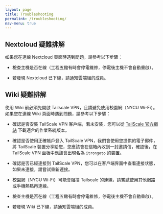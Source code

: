 ```yaml
---
layout: page
title: Troubleshooting
permalink: /troubleshooting/
nav-menu: true
---
```


## Nextcloud 疑難排解

如果您在連線 Nextcloud 頁面時遇到問題，請參考以下步驟：

- 檢查主機是否在線（工程五館有時會停電維修，停電後主機不會自動重啟）。

- 若發現 Nextcloud 已下線，請通知雲端組的成員。

## Wiki 疑難排解

使用 Wiki 前必須先開啟 Tailscale VPN，且請避免使用校園網（NYCU Wi-Fi）。
如果您在連線 Wiki 頁面時遇到問題，請參考以下步驟：

- 確認是否安裝 TailScale VPN 客戶端，若未安裝，您可以從 [TailScale 官方網站](https://tailscale.com/download) 下載適合的作業系統版本。

- 確認是否使用正確帳戶登入 TailScale VPN，我們會使用您提供的電子郵件，將 TailScale 裝置分享給您，您應該會在信箱內收到一封邀請信，確認後，在 TailScale VPN 面板中應該會出現名為 `itrongoto` 的裝置。

- 確認是否已經連接到 TailScale VPN，您可以在客戶端界面中查看連接狀態，如果未連接，請嘗試重新連接。

- 校園網（NYCU Wi-Fi）可能會阻擋 Tailscale 的連線，請嘗試使用其他網路或手機熱點再連線。

- 檢查主機是否在線（工程五館有時會停電維修，停電後主機不會自動重啟）。

- 若發現 Wiki 已下線，請通知雲端組的成員。
